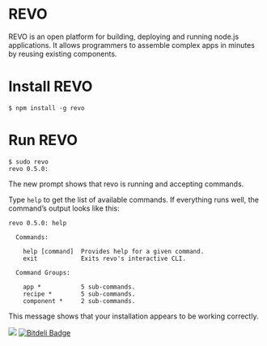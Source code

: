 REVO
===

REVO is an open platform for building, deploying and running node.js applications. It allows programmers to assemble complex apps in minutes by reusing existing components.

Install REVO
===

```
$ npm install -g revo
```

Run REVO
===
```
$ sudo revo
revo 0.5.0: 
```
The new prompt shows that revo is running and accepting commands.

Type `help` to get the list of available commands. If everything runs well, the command’s output looks like this:

```
revo 0.5.0: help

  Commands:

    help [command]  Provides help for a given command.
    exit            Exits revo's interactive CLI.

  Command Groups:

    app *           5 sub-commands.
    recipe *        5 sub-commands.
    component *     2 sub-commands.
```
This message shows that your installation appears to be working correctly.

![](https://travis-ci.org/clonq/revo.svg?branch=master)
[![Bitdeli Badge](https://d2weczhvl823v0.cloudfront.net/clonq/revo/trend.png)](https://bitdeli.com/free "Bitdeli Badge")
